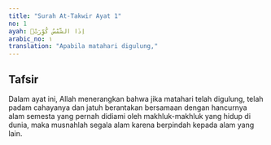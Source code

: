 ```yaml
---
title: "Surah At-Takwir Ayat 1"
no: 1
ayah: اِذَا الشَّمْسُ كُوِّرَتْۖ
arabic_no: ١
translation: "Apabila matahari digulung,"
---
```


## Tafsir

Dalam ayat ini, Allah menerangkan bahwa jika matahari telah digulung, telah padam cahayanya dan jatuh berantakan bersamaan dengan hancurnya alam semesta yang pernah didiami oleh makhluk-makhluk yang hidup di dunia, maka musnahlah segala alam karena berpindah kepada alam yang lain.